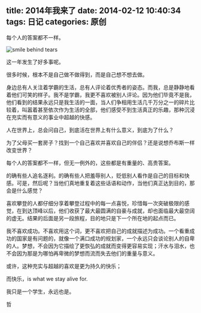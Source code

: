 title: 2014年我来了
date: 2014-02-12 10:40:34
tags: 日记
categories: 原创
---

每个人的答案都不一样。

<!-- more -->

![smile behind tears](http://ww3.sinaimg.cn/large/c5ee78b5gw1f0ehgokbm6j20og0haq6z.jpg)


这一年发生了好多事呢。

很多时候，根本不是自己做不做得到，而是自己想不想去做。

身边总有人关注着学霸的生活，总有人评论着优秀者的姿态。而我，总是静静地看着他们可笑的样子。我不是学霸，我更不喜欢被别人评论。因为他们毕竟不是我，他们看到的结果永远只是我生活的一面，当人们争相用生活几千万分之一的碎片比较着，叫嚣着甚至依次作为生活的全部，他们感受不到生活真正的乐趣，那种沉浸在充实而有意义的事业中超越的快感。

人在世界上，总会问自己，到底活在世界上有什么意义，到底为了什么？

为了父母买一套房子？找到一个自己喜欢并喜欢自己的伴侣？还是说想乔布斯一样改变世界？

每个人的答案都不一样，但无一例外的，这些都是有重量的、高贵答案。

的确有些人追名逐利。的确有些人把羞辱别人，贬低别人看作是自己的目标和快感。可是，然后呢？当他们真地重复着这些话语和动作，当他们真正达到目的，那会是什么感觉？

喜欢攀登的人都仔细分享着攀登过程中的每一点喜悦，珍惜每一次突破极限的感觉，在到达顶峰以后，他们收获了最大最圆满的自豪与成就，却也面临最大最空阔的虚无。结果的后面是另一段旅程，目的地只是下一个所在地的起点而已。

我不喜欢成功。不喜欢用这个词，更不喜欢把自己的成就描述为成功。一个看重成功的国家是有问题的，就像一个满口成功的规划家，一个永远只会谈论别人的自卑的人。梦想，不会因为它描绘了更恢弘的成就而变得更容易实现；汗水与泪水，也不会因为那是为哪怕再卑微的梦想而流而失去他们的重量与意义。

或许，这种充实与超越的喜欢是更为持久的快乐；

而快乐，is what we stay alive for.

我只是一个学生，永远也是。

哲